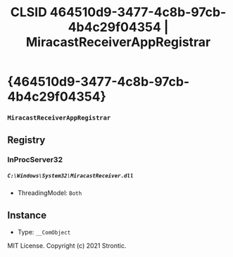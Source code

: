 ﻿---
title: "CLSID 464510d9-3477-4c8b-97cb-4b4c29f04354 | MiracastReceiverAppRegistrar"
excerpt: What is COM-Object CLSID 464510d9-3477-4c8b-97cb-4b4c29f04354?
---

# {464510d9-3477-4c8b-97cb-4b4c29f04354}

### `MiracastReceiverAppRegistrar`

## Registry


### InProcServer32

##### `C:\Windows\System32\MiracastReceiver.dll`
* ThreadingModel: `Both`

## Instance

* Type: `__ComObject`

MIT License. Copyright (c) 2021 Strontic.


